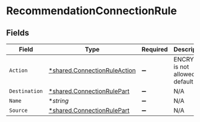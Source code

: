 # RecommendationConnectionRule


## Fields

| Field                                                                              | Type                                                                               | Required                                                                           | Description                                                                        |
| ---------------------------------------------------------------------------------- | ---------------------------------------------------------------------------------- | ---------------------------------------------------------------------------------- | ---------------------------------------------------------------------------------- |
| `Action`                                                                           | [*shared.ConnectionRuleAction](../../../pkg/models/shared/connectionruleaction.md) | :heavy_minus_sign:                                                                 | ENCRYPT is not allowed in default rule                                             |
| `Destination`                                                                      | [*shared.ConnectionRulePart](../../../pkg/models/shared/connectionrulepart.md)     | :heavy_minus_sign:                                                                 | N/A                                                                                |
| `Name`                                                                             | **string*                                                                          | :heavy_minus_sign:                                                                 | N/A                                                                                |
| `Source`                                                                           | [*shared.ConnectionRulePart](../../../pkg/models/shared/connectionrulepart.md)     | :heavy_minus_sign:                                                                 | N/A                                                                                |
